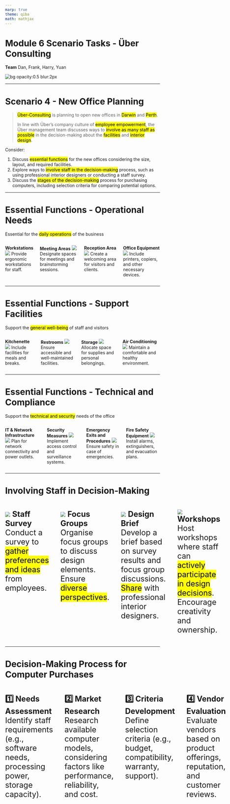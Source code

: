 ```yaml
---
marp: true
theme: qiba
math: mathjax
---
```


<!-- 
_class: title bg-gradient
footer: '**QIBA - Module 6**<br>Professional Performance'
-->

<script src="https://cdn.tailwindcss.com/3.0.0"></script>
<script>tailwind.config = { corePlugins: { preflight: false } }</script>

<div class='title-center text-left'>

# Module 6 Scenario Tasks - Über Consulting

**Team** Dan, Frank, Harry, Yuan

![bg opacity:0.5 blur:2px](https://png.pngtree.com/thumb_back/fh260/background/20230611/pngtree-an-empty-bookshop-stacked-with-books-image_2924924.jpg)

</div>

---

<!-- 
footer: ""
-->

# Scenario 4 - New Office Planning

> <mark class='highlight'>Über-Consulting</mark> is planning to open new offices in <mark class='highlight'>Darwin</mark> and <mark class='highlight'>Perth</mark>. 
> 
> In line with Über’s company culture of <mark class='highlight'>employee empowerment</mark>, the Über management team discusses ways to <mark class='highlight'>involve as many staff as possible</mark> in the decision-making about the <mark class='highlight'>facilities</mark> and <mark class='highlight'>interior design</mark>.

Consider:

1. Discuss <mark class='highlight'>essential functions</mark> for the new offices considering the size, layout, and required facilities.
2. Explore ways to <mark class='highlight'>involve staff in the decision-making</mark> process, such as using professional interior designers or conducting a staff survey.
3. Discuss the <mark class='highlight'>stages of the decision-making</mark> process for purchasing computers, including selection criteria for comparing potential options.

---

# Essential Functions - Operational Needs

Essential for the <mark class='highlight'>daily operations</mark> of the business 

<div class='flow columns grid img-sm' style='grid-template-columns: 1fr 1fr 1fr 1fr'>

**Workstations** ![](https://cdn-icons-png.flaticon.com/128/2271/2271548.png) Provide ergonomic workstations for staff.

**Meeting Areas** ![](https://cdn-icons-png.flaticon.com/128/2680/2680422.png) Designate spaces for meetings and brainstorming sessions.

**Reception Area** ![](https://cdn-icons-png.flaticon.com/128/5480/5480983.png) Create a welcoming area for visitors and clients.

**Office Equipment** ![](https://cdn-icons-png.flaticon.com/128/8188/8188163.png) Include printers, copiers, and other necessary devices.

</div>

---

# Essential Functions - Support Facilities

Support the <mark class='highlight'>general well-being</mark> of staff and visitors

<div class='flow columns grid img-sm' style='grid-template-columns: 1fr 1fr 1fr 1fr'>

**Kitchenette** ![](https://cdn-icons-png.flaticon.com/128/16499/16499831.png) Include facilities for meals and breaks.

**Restrooms** ![](https://cdn-icons-png.flaticon.com/128/995/995072.png) Ensure accessible and well-maintained facilities.

**Storage** ![](https://cdn-icons-png.flaticon.com/128/2789/2789610.png) Allocate space for supplies and personal belongings.

**Air Conditioning** ![](https://cdn-icons-png.flaticon.com/128/3653/3653288.png) Maintain a comfortable and healthy environment.

</div>

---

# Essential Functions - Technical and Compliance

Support the <mark class='highlight'>technical and security</mark> needs of the office

<div class='flow columns grid img-sm' style='grid-template-columns: 1fr 1fr 1fr 1fr'>

**IT & Network Infrastructure** ![](https://cdn-icons-png.flaticon.com/128/900/900334.png) Plan for network connectivity and power outlets.

**Security Measures** ![](https://cdn-icons-png.flaticon.com/128/2408/2408767.png) Implement access control and surveillance systems.

**Emergency Exits and Procedures** ![](https://cdn-icons-png.flaticon.com/128/16949/16949469.png) Ensure safety in case of emergencies.

**Fire Safety Equipment** ![](https://cdn-icons-png.flaticon.com/128/1973/1973051.png) Install alarms, extinguishers, and evacuation plans.

</div>

---

# Involving Staff in Decision-Making

<div class='flow columns grid img-sm img-left' style='font-size: 25px; grid-template-columns: 1fr 1fr'>

![](https://cdn-icons-png.flaticon.com/128/3893/3893006.png) **Staff Survey** Conduct a survey to <mark class='highlight'>gather preferences and ideas</mark> from employees.

![](https://cdn-icons-png.flaticon.com/128/2282/2282266.png) **Focus Groups** Organise focus groups to discuss design elements. Ensure <mark class='highlight'>diverse perspectives</mark>.

![](https://cdn-icons-png.flaticon.com/128/10237/10237168.png) **Design Brief** Develop a brief based on survey results and focus group discussions. <mark class='highlight'>Share</mark> with professional interior designers.

![](https://cdn-icons-png.flaticon.com/128/3981/3981112.png) **Workshops** Host workshops where staff can <mark class='highlight'>actively participate in design decisions</mark>. Encourage creativity and ownership.

</div>

---

# Decision-Making Process for Computer Purchases

<div class='flow columns grid title-left' style='font-size: 25px; grid-template-columns: 1fr 1fr 1fr'>

**1️⃣ Needs Assessment** 
Identify staff requirements (e.g., software needs, processing power, storage capacity).

**2️⃣ Market Research** 
Research available computer models, considering factors like performance, reliability, and cost.

**3️⃣ Criteria Development** 
Define selection criteria (e.g., budget, compatibility, warranty, support).

**4️⃣ Vendor Evaluation** 
Evaluate vendors based on product offerings, reputation, and customer reviews.

**5️⃣ Testing and Comparison** 
Test shortlisted computers (if possible) and compare performance, features, and user experience.

**6️⃣ Decision**
Make an informed decision and proceed with purchasing the selected computers.

</div>
